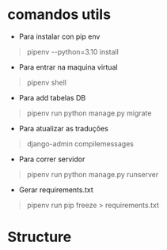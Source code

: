 # comandos utils

- Para instalar con pip env
> pipenv --python=3.10 install

- Para entrar na maquina virtual
> pipenv shell

- Para add tabelas DB
> pipenv run python manage.py migrate

- Para atualizar as traduções
> django-admin compilemessages

- Para correr servidor
> pipenv run python manage.py runserver

- Gerar requirements.txt
> pipenv run pip freeze > requirements.txt

# Structure